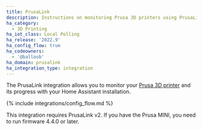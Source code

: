 ```yaml
---
title: PrusaLink
description: Instructions on monitoring Prusa 3D printers using PrusaLink.
ha_category:
  - 3D Printing
ha_iot_class: Local Polling
ha_release: '2022.9'
ha_config_flow: true
ha_codeowners:
  - '@balloob'
ha_domain: prusalink
ha_integration_type: integration
---
```


The PrusaLink integration allows you to monitor your [Prusa 3D printer](https://www.prusa3d.com) and its progress with your Home Assistant installation.

{% include integrations/config_flow.md %}

This integration requires PrusaLink v2. If you have the Prusa MINI, you need to run firmware 4.4.0 or later.
